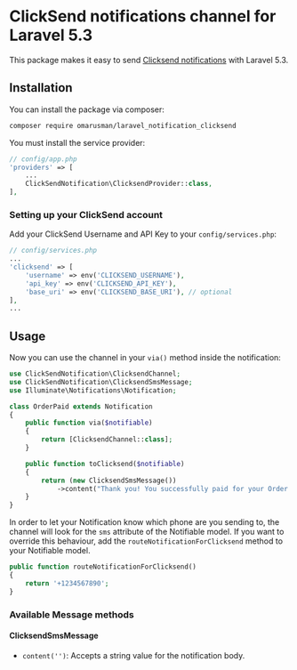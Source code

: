 # ClickSend notifications channel for Laravel 5.3

This package makes it easy to send [Clicksend notifications](https://www.clicksend.com/en/api-docs/) with Laravel 5.3.

## Installation

You can install the package via composer:

``` bash
composer require omarusman/laravel_notification_clicksend
```

You must install the service provider:

```php
// config/app.php
'providers' => [
    ...
    ClickSendNotification\ClicksendProvider::class,
],
```

### Setting up your ClickSend account

Add your ClickSend Username and API Key to your `config/services.php`:

```php
// config/services.php
...
'clicksend' => [
    'username' => env('CLICKSEND_USERNAME'),
    'api_key' => env('CLICKSEND_API_KEY'),
    'base_uri' => env('CLICKSEND_BASE_URI'), // optional
],
...
```

## Usage

Now you can use the channel in your `via()` method inside the notification:

``` php
use ClickSendNotification\ClicksendChannel;
use ClickSendNotification\ClicksendSmsMessage;
use Illuminate\Notifications\Notification;

class OrderPaid extends Notification
{
    public function via($notifiable)
    {
        return [ClicksendChannel::class];
    }

    public function toClicksend($notifiable)
    {
        return (new ClicksendSmsMessage())
            ->content("Thank you! You successfully paid for your Order #123");
    }
}
```

In order to let your Notification know which phone are you sending to, the channel will look for the `sms` attribute of the Notifiable model. If you want to override this behaviour, add the `routeNotificationForClicksend` method to your Notifiable model.

```php
public function routeNotificationForClicksend()
{
    return '+1234567890';
}
```

### Available Message methods

#### ClicksendSmsMessage

- `content('')`: Accepts a string value for the notification body.